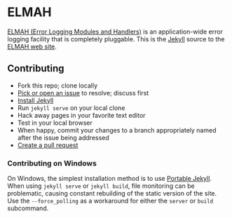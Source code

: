 # ELMAH

[ELMAH (Error Logging Modules and Handlers)][elmah] is an application-wide
error logging facility that is completely pluggable. This is the
[Jekyll][jekyll] source to the [ELMAH web site][www].

## Contributing

- Fork this repo; clone locally
- [Pick or open an issue][issues] to resolve; discuss first
- [Install Jekyll][jkinst]
- Run `jekyll serve` on your local clone
- Hack away pages in your favorite text editor
- Test in your local browser
- When happy, commit your changes to a branch appropriately named after the
  issue being addressed
- [Create a pull request][pr]

### Contributing on Windows

On Windows, the simplest installation method is to use
[Portable Jekyll][PortableJekyll]. When using `jekyll serve` or `jekyll build`,
file monitoring can be problematic, causing constant rebuilding of the static
version of the site. Use the `--force_polling` as a workaround for either the
`server` or `build` subcommand.


  [elmah]: https://code.google.com/p/elmah/
  [www]: https://elmah.github.io/
  [issues]: https://github.com/elmah/www/issues
  [pr]: https://github.com/elmah/www/compare/
  [jekyll]: http://jekyllrb.com/
  [jkinst]: http://jekyllrb.com/docs/installation/
  [PortableJekyll]: https://github.com/madhur/PortableJekyll